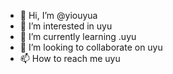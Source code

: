 - 👋 Hi, I’m @yiouyua
- 👀 I’m interested in uyu
- 🌱 I’m currently learning .uyu
- 💞️ I’m looking to collaborate on uyu
- 📫 How to reach me uyu

<!---
yiouyua/yiouyua is a ✨ special ✨ repository because its `README.md` (this file) appears on your GitHub profile.
You can click the Preview link to take a look at your changes.
--->

